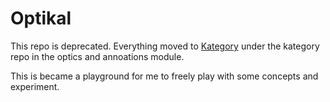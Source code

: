 # Optikal

This repo is deprecated. Everything moved to [Kategory](http://kategory.io) under the kategory repo in the optics and annoations module.

This is became a playground for me to freely play with some concepts and experiment.